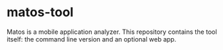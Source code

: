 matos-tool
==========

Matos is a mobile application analyzer. This repository contains the tool itself: the command line version and an optional web app.
